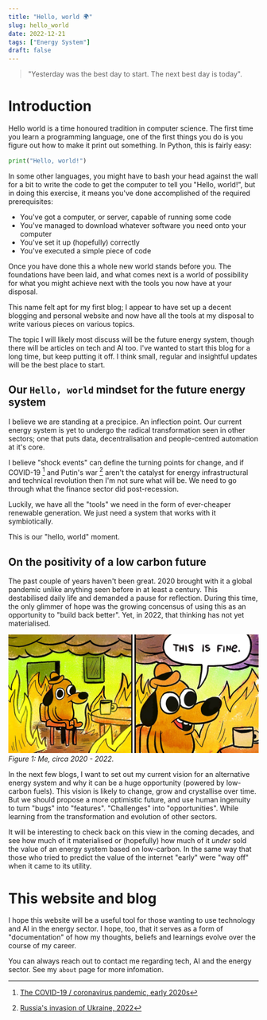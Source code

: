 ```yaml
---
title: "Hello, world 🌍"
slug: hello_world
date: 2022-12-21
tags: ["Energy System"]
draft: false
---
```


> "Yesterday was the best day to start. The next best day is today".

# Introduction
Hello world is a time honoured tradition in computer science. The first time you learn a programming language, one of the first things you do is you figure out how to make it print out something. In Python, this is fairly easy:

```python
print("Hello, world!")
```

In some other languages, you might have to bash your head against the wall for a bit to write the code to get the computer to tell you "Hello, world!", but in doing this exercise, it means you've done accomplished of the required prerequisites:
* You've got a computer, or server, capable of running some code
* You've managed to download whatever software you need onto your computer
* You've set it up (hopefully) correctly
* You've executed a simple piece of code

Once you have done this a whole new world stands before you. The foundations have been laid, and what comes next is a world of possibility for what you might achieve next with the tools you now have at your disposal.

This name felt apt for my first blog; I appear to have set up a decent blogging and personal website and now have all the tools at my disposal to write various pieces on various topics.

The topic I will likely most discuss will be the future energy system, though there will be articles on tech and AI too. I've wanted to start this blog for a long time, but keep putting it off. I think small, regular and insightful updates will be the best place to start.

## Our `Hello, world` mindset for the future energy system

I believe we are standing at a precipice. An inflection point. Our current energy system is yet to undergo the radical transformation seen in other sectors; one that puts data, decentralisation and people-centred automation at it's core.

I believe "shock events" can define the turning points for change, and if COVID-19 [^covid19] and Putin's war [^putin_war] aren't the catalyst for energy infrastructural and technical revolution then I'm not sure what will be. We need to go through what the finance sector did post-recession.

Luckily, we have all the "tools" we need in the form of ever-cheaper renewable generation. We just need a system that works with it symbiotically.

This is our "hello, world" moment.

## On the positivity of a low carbon future
The past couple of years haven't been great. 2020 brought with it a global pandemic unlike anything seen before in at least a century. This destabilised daily life and demanded a pause for reflection. During this time, the only glimmer of hope was the growing concensus of using this as an opportunity to "build back better". Yet, in 2022, that thinking has not yet materialised.

![This is fine image](images/this_is_fine.jpeg)
*Figure 1: Me, circa 2020 - 2022.*

In the next few blogs, I want to set out my current vision for an alternative energy system and why it can be a huge opportunity (powered by low-carbon fuels). This vision is likely to change, grow and crystallise over time. But we should propose a more optimistic future, and use human ingenuity to turn "bugs" into "features". "Challenges" into "opportunities". While learning from the transformation and evolution of other sectors.

It will be interesting to check back on this view in the coming decades, and see how much of it materialised or (hopefully) how much of it _under_ sold the value of an energy system based on low-carbon. In the same way that those who tried to predict the value of the internet "early" were "way off" when it came to its utility.

# This website and blog

I hope this website will be a useful tool for those wanting to use technology and AI in the energy sector. I hope, too, that it serves as a form of "documentation" of how my thoughts, beliefs and learnings evolve over the course of my career.

You can always reach out to contact me regarding tech, AI and the energy sector. See my `about` page for more infomation.



<!-- Footnotes -->
[^covid19]: [The COVID-19 / coronavirus pandemic, early 2020s](https://en.wikipedia.org/wiki/COVID-19_pandemic)

[^putin_war]: [Russia's invasion of Ukraine, 2022](https://en.wikipedia.org/wiki/2022_Russian_invasion_of_Ukraine)



